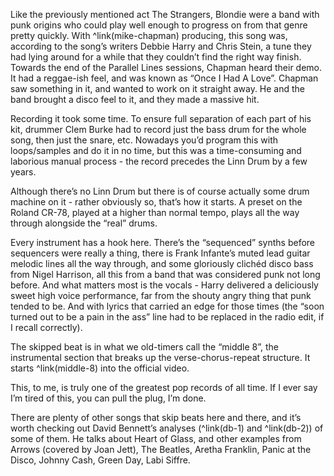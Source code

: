 Like the previously mentioned act The Strangers, Blondie were a band with punk origins who could play well enough to progress on from that genre pretty quickly. With ^link(mike-chapman) producing, this song was, according to the song’s writers Debbie Harry and Chris Stein, a tune they had lying around for a while that they couldn’t find the right way finish. Towards the end of the Parallel Lines sessions, Chapman heard their demo. It had a reggae-ish feel, and was known as “Once I Had A Love”. Chapman saw something in it, and wanted to work on it straight away. He and the band brought a disco feel to it, and they made a massive hit.

Recording it took some time. To ensure full separation of each part of his kit, drummer Clem Burke had to record just the bass drum for the whole song, then just the snare, etc. Nowadays you’d program this with loops/samples and do it in no time, but this was a time-consuming and laborious manual process - the record precedes the Linn Drum by a few years.

Although there’s no Linn Drum but there is of course actually some drum machine on it - rather obviously so, that’s how it starts. A preset on the Roland CR-78, played at a higher than normal tempo, plays all the way through alongside the “real” drums.

Every instrument has a hook here. There’s the “sequenced” synths before sequencers were really a thing, there is Frank Infante’s muted lead guitar melodic lines all the way through, and  some gloriously clichéd disco bass from Nigel Harrison, all this from a band that was considered punk not long before.  And what matters most is the vocals - Harry delivered  a deliciously sweet high voice performance, far from the shouty angry thing that punk tended to be.  And with lyrics that carried an edge for those times (the “soon turned out to be a pain in the ass” line had to be replaced in the radio edit, if I recall correctly).

The skipped beat is in what we old-timers call the “middle 8”, the instrumental section that breaks up the verse-chorus-repeat structure. It starts ^link(middle-8) into the official video.

This, to me, is truly one of the greatest pop records of all time. If I ever say I’m tired of this, you can pull the plug, I’m done.

There are plenty of other songs that skip beats here and there, and it’s worth checking out David Bennett’s analyses (^link(db-1) and ^link(db-2))  of some of them. He talks about Heart of Glass, and other examples from Arrows (covered by Joan Jett), The Beatles, Aretha Franklin, Panic at the Disco, Johnny Cash, Green Day, Labi Siffre.

